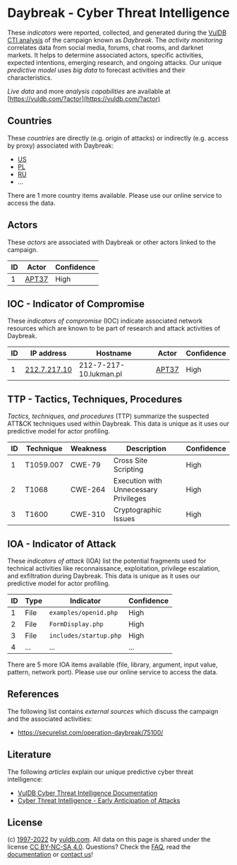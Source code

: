 # Daybreak - Cyber Threat Intelligence

These _indicators_ were reported, collected, and generated during the [VulDB CTI analysis](https://vuldb.com/?kb.cti) of the campaign known as _Daybreak_. The _activity monitoring_ correlates data from social media, forums, chat rooms, and darknet markets. It helps to determine associated actors, specific activities, expected intentions, emerging research, and ongoing attacks. Our unique _predictive model_ uses _big data_ to forecast activities and their characteristics.

_Live data_ and more _analysis capabilities_ are available at [https://vuldb.com/?actor](https://vuldb.com/?actor)

## Countries

These _countries_ are directly (e.g. origin of attacks) or indirectly (e.g. access by proxy) associated with Daybreak:

* [US](https://vuldb.com/?country.us)
* [PL](https://vuldb.com/?country.pl)
* [RU](https://vuldb.com/?country.ru)
* ...

There are 1 more country items available. Please use our online service to access the data.

## Actors

These _actors_ are associated with Daybreak or other actors linked to the campaign.

ID | Actor | Confidence
-- | ----- | ----------
1 | [APT37](https://vuldb.com/?actor.apt37) | High

## IOC - Indicator of Compromise

These _indicators of compromise_ (IOC) indicate associated network resources which are known to be part of research and attack activities of Daybreak.

ID | IP address | Hostname | Actor | Confidence
-- | ---------- | -------- | ----- | ----------
1 | [212.7.217.10](https://vuldb.com/?ip.212.7.217.10) | 212-7-217-10.lukman.pl | [APT37](https://vuldb.com/?actor.apt37) | High

## TTP - Tactics, Techniques, Procedures

_Tactics, techniques, and procedures_ (TTP) summarize the suspected ATT&CK techniques used within Daybreak. This data is unique as it uses our predictive model for actor profiling.

ID | Technique | Weakness | Description | Confidence
-- | --------- | -------- | ----------- | ----------
1 | T1059.007 | CWE-79 | Cross Site Scripting | High
2 | T1068 | CWE-264 | Execution with Unnecessary Privileges | High
3 | T1600 | CWE-310 | Cryptographic Issues | High

## IOA - Indicator of Attack

These _indicators of attack_ (IOA) list the potential fragments used for technical activities like reconnaissance, exploitation, privilege escalation, and exfiltration during Daybreak. This data is unique as it uses our predictive model for actor profiling.

ID | Type | Indicator | Confidence
-- | ---- | --------- | ----------
1 | File | `examples/openid.php` | High
2 | File | `FormDisplay.php` | High
3 | File | `includes/startup.php` | High
4 | ... | ... | ...

There are 5 more IOA items available (file, library, argument, input value, pattern, network port). Please use our online service to access the data.

## References

The following list contains _external sources_ which discuss the campaign and the associated activities:

* https://securelist.com/operation-daybreak/75100/

## Literature

The following _articles_ explain our unique predictive cyber threat intelligence:

* [VulDB Cyber Threat Intelligence Documentation](https://vuldb.com/?kb.cti)
* [Cyber Threat Intelligence - Early Anticipation of Attacks](https://www.scip.ch/en/?labs.20201022)

## License

(c) [1997-2022](https://vuldb.com/?kb.changelog) by [vuldb.com](https://vuldb.com/?kb.about). All data on this page is shared under the license [CC BY-NC-SA 4.0](https://creativecommons.org/licenses/by-nc-sa/4.0/). Questions? Check the [FAQ](https://vuldb.com/?kb.faq), read the [documentation](https://vuldb.com/?kb) or [contact us](https://vuldb.com/?contact)!
